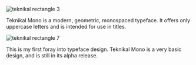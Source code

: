 ![teknikal rectangle 3](https://user-images.githubusercontent.com/75865953/160273556-e71b98c7-994d-4ac5-b39a-56fb84c21f1a.jpg)
  
  
Teknikal Mono is a modern, geometric, monospaced typeface. It offers only uppercase letters and is intended for use in titles.
  
  
![teknikal rectangle 7](https://user-images.githubusercontent.com/75865953/160273319-7e2a069b-fe3c-4a28-8877-3d662fed8125.svg)
  
  
This is my first foray into typeface design. Teknikal Mono is a very basic design, and is still in its alpha release.  <br><br>
